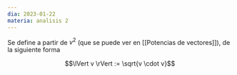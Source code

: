 ```yaml
---
dia: 2023-01-22
materia: analisis 2
---
```

Se define a partir de $v^2$ (que se puede ver en [[Potencias de vectores]]), de la siguiente forma

$$\lVert v \rVert := \sqrt{v \cdot v}$$ 